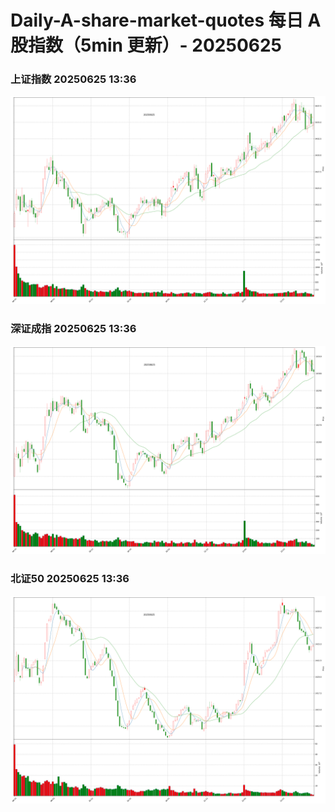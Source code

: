 
# Daily-A-share-market-quotes 每日 A 股指数（5min 更新）- 20250625

### 上证指数 20250625 13:36
![](./fig/2025/6/20250625-sh000001.png)

### 深证成指 20250625 13:36
![](./fig/2025/6/20250625-sz399001.png)

### 北证50 20250625 13:36
![](./fig/2025/6/20250625-bj899050.png)
